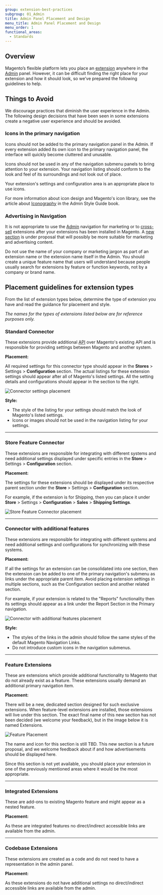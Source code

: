 ```yaml
---
group: extension-best-practices
subgroup: 01_Admin
title: Admin Panel Placement and Design
menu_title: Admin Panel Placement and Design
menu_order: 1
functional_areas:
  - Standards
---
```


## Overview

Magento’s flexible platform lets you place an [extension](https://glossary.magento.com/extension) anywhere in the [Admin](https://glossary.magento.com/admin) panel. However, it can be difficult finding the right place for your extension and how it should look, so we’ve prepared the following guidelines to help.

## Things to Avoid

We discourage practices that diminish the user experience in the Admin. The following design decisions that have been seen in some extensions create a negative user experience and should be avoided.

### Icons in the primary navigation

Icons should not be added to the primary navigation panel in the Admin. If every extension added its own icon to the primary navigation panel, the interface will quickly become cluttered and unusable.

Icons should not be used in any of the navigation submenu panels to bring attention to your extension. Your navigation listing should conform to the look and feel of its surroundings and not look out of place.

Your extension's settings and configuration area is an appropriate place to use icons.

For more information about icon design and Magento's icon library, see the article about  [Iconography](https://devdocs.magento.com/guides/v2.4/design-styleguide/iconography/iconography.html) in the Admin Style Guide book.

### Advertising in Navigation

It is not appropriate to use the [Admin](https://glossary.magento.com/magento-admin) navigation for marketing or to [cross-sell](https://glossary.magento.com/cross-sell) extensions after your extensions has been installed in Magento. A [new section](#feature-extensions) is under proposal that will possibly be more suitable for marketing and advertising content.

Do not use the name of your company or marketing jargon as part of an extension name or the extension name itself in the Admin. You should create a unique feature name that users will understand because people usually search for extensions by feature or function keywords, not by a company or brand name.

## Placement guidelines for extension types

From the list of extension types below, determine the type of extension you have and read the guidance for placement and style.

*The names for the types of extensions listed below are for reference purposes only.*

### Standard Connector

These extensions provide additional [API](https://glossary.magento.com/api) over Magento's existing API and is responsible for providing settings between Magento and another system.

**Placement:**

All required settings for this connector type should appear in the **Stores** > Settings > **Configuration** section. The actual listings for these extension settings should appear after all of Magento's listed settings. All the setting details and configurations should appear in the section to the right.

![Connector settings placement](../../_images/best-practices/connector-settings-placement.png)

**Style:**

*  The style of the listing for your settings should match the look of Magento's listed settings.
*  Icons or images should not be used in the navigation listing for your settings.

---

### Store Feature Connector

These extensions are responsible for integrating with different systems and need additional
settings displayed under specific entries in the **Store** > Settings > **Configuration** section.

**Placement:**

The settings for these extensions should be displayed under its respective parent section under the **Store** > Settings > **Configuration** section.

For example, if the extension is for Shipping, then you can place it under **Store** > Settings > **Configuration** > **Sales** > **Shipping Settings**.

![Store Feature Connector placement](../../_images/best-practices/store-feature-connector-placement.png)

---

### Connector with additional features

These extensions are responsible for integrating with different systems and need additional settings and configurations for synchronizing with these systems.

**Placement:**

If all the settings for an extension can be consolidated into one section, then the extension can be added to one of the primary navigation's submenu as links under the appropriate parent item. Avoid placing extension settings in multiple sections, such as the Configuration section and another related section.

For example, if your extension is related to the "Reports" functionality then its settings should appear as a link under the Report Section in the Primary navigation.

![Connector with additional features placement](../../_images/best-practices/additional-feature-placement.png)

**Style:**

*  The styles of the links in the admin should follow the same styles of the default Magento Navigation Links.
*  Do not introduce custom icons in the navigation submenus.

---

### Feature Extensions

These are extensions which provide additional functionality to Magento that do not already exist as a feature. These extensions usually demand an additional primary navigation item.

**Placement:**

There will be a new, dedicated section designed for such exclusive extensions. When feature-level extensions are installed, those extensions will live under this section. The exact final name of this new section has not been decided (we welcome your feedback), but in the image below it is named Extensions.

![Feature Placement](../../_images/best-practices/feature-placement.png)

<InlineAlert variant="info" slots="text"/>

The name and icon for this section is still TBD. This new section is a future proposal, and we welcome feedback about if and how advertisements should be displayed here.

Since this section is not yet available, you should place your extension in one of the previously mentioned areas where it would be the most appropriate.

---

### Integrated Extensions

These are add-ons to existing Magento feature and might appear as a nested feature.

**Placement:**

As these are integrated features no direct/indirect accessible links are available from the admin.

---

### Codebase Extensions

These extensions are created as a code and do not need to have a representation in the admin panel.

**Placement:**

As these extensions do not have additional settings no direct/indirect accessible links are available from the admin.
